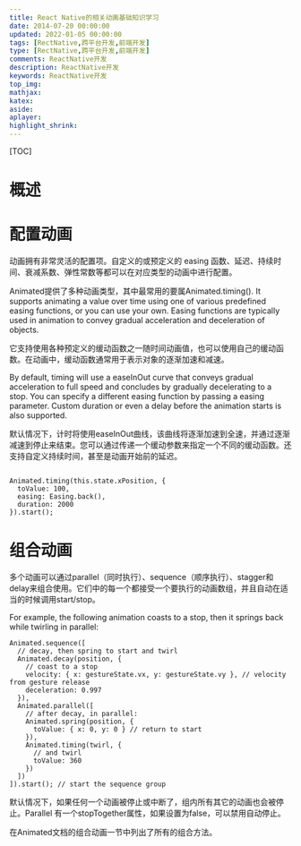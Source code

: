 ```yaml
---
title: React Native的相关动画基础知识学习
date: 2014-07-20 00:00:00
updated: 2022-01-05 00:00:00
tags: [RectNative,跨平台开发,前端开发]
type: [RectNative,跨平台开发,前端开发]
comments: ReactNative开发
description: ReactNative开发
keywords: ReactNative开发
top_img:
mathjax:
katex:
aside:
aplayer:
highlight_shrink:
---
```


[TOC]

# 概述

# 配置动画


动画拥有非常灵活的配置项。自定义的或预定义的 easing 函数、延迟、持续时间、衰减系数、弹性常数等都可以在对应类型的动画中进行配置。

Animated提供了多种动画类型，其中最常用的要属Animated.timing(). It supports animating a value over time using one of various predefined easing functions, or you can use your own. Easing functions are typically used in animation to convey gradual acceleration and deceleration of objects.

它支持使用各种预定义的缓动函数之一随时间动画值，也可以使用自己的缓动函数。在动画中，缓动函数通常用于表示对象的逐渐加速和减速。

By default, timing will use a easeInOut curve that conveys gradual acceleration to full speed and concludes by gradually decelerating to a stop. You can specify a different easing function by passing a easing parameter. Custom duration or even a delay before the animation starts is also supported.

默认情况下，计时将使用easeInOut曲线，该曲线将逐渐加速到全速，并通过逐渐减速到停止来结束。您可以通过传递一个缓动参数来指定一个不同的缓动函数。还支持自定义持续时间，甚至是动画开始前的延迟。


```

Animated.timing(this.state.xPosition, {
  toValue: 100,
  easing: Easing.back(),
  duration: 2000
}).start();

```

# 组合动画

多个动画可以通过parallel（同时执行）、sequence（顺序执行）、stagger和delay来组合使用。它们中的每一个都接受一个要执行的动画数组，并且自动在适当的时候调用start/stop。

For example, the following animation coasts to a stop, then it springs back while twirling in parallel:

```
Animated.sequence([
  // decay, then spring to start and twirl
  Animated.decay(position, {
    // coast to a stop
    velocity: { x: gestureState.vx, y: gestureState.vy }, // velocity from gesture release
    deceleration: 0.997
  }),
  Animated.parallel([
    // after decay, in parallel:
    Animated.spring(position, {
      toValue: { x: 0, y: 0 } // return to start
    }),
    Animated.timing(twirl, {
      // and twirl
      toValue: 360
    })
  ])
]).start(); // start the sequence group
```
默认情况下，如果任何一个动画被停止或中断了，组内所有其它的动画也会被停止。Parallel 有一个stopTogether属性，如果设置为false，可以禁用自动停止。

在Animated文档的组合动画一节中列出了所有的组合方法。

